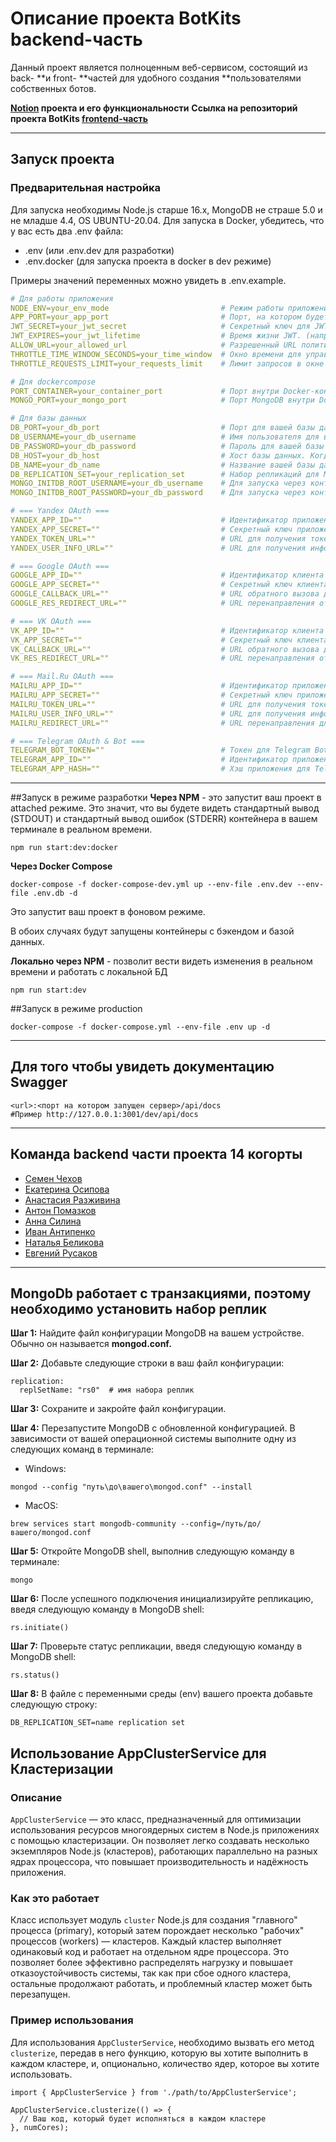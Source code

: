 # Описание проекта BotKits backend-часть

Данный проект является полноценным веб-сервисом, состоящий из back- **и front- **частей для удобного создания \*\*пользователями собственных ботов.

__[Notion](https://www.notion.so/BotKits-1c5c57b5337544d4a5c88c65d5868c4c) проекта и его функциональности__
__Ссылка на репозиторий проекта BotKits [frontend-часть](https://github.com/MrStnr21/botkits-14-frontend)__
***
## Запуск проекта
### Предварительная настройка

Для запуска необходимы Node.js старше 16.x, MongoDB не страше 5.0 и не младше 4.4, OS UBUNTU-20.04. 
Для запуска в Docker, убедитесь, что у вас есть два .env файла:

- .env (или .env.dev для разработки)
- .env.docker (для запуска проекта в docker в dev режиме)

Примеры значений переменных можно увидеть в .env.example.

```yaml
# Для работы приложения
NODE_ENV=your_env_mode                         # Режим работы приложения (например, prod, dev и т. д.)
APP_PORT=your_app_port                         # Порт, на котором будет слушать ваше nestjs-приложение.
JWT_SECRET=your_jwt_secret                     # Секретный ключ для JWT (JSON Web Tokens).
JWT_EXPIRES=your_jwt_lifetime                  # Время жизни JWT. (например 1d)
ALLOW_URL=your_allowed_url                     # Разрешенный URL политикой CORS
THROTTLE_TIME_WINDOW_SECONDS=your_time_window  # Окно времени для управления частотой запросов (например 1).
THROTTLE_REQUESTS_LIMIT=your_requests_limit    # Лимит запросов в окне времени для управления частотой (например 1000).

# Для dockercompose
PORT_CONTAINER=your_container_port             # Порт внутри Docker-контейнера, на который будет проброшен APP_PORT.
MONGO_PORT=your_mongo_port                     # Порт MongoDB внутри Docker-контейнера.

# Для базы данных
DB_PORT=your_db_port                           # Порт для вашей базы данных MongoDB.
DB_USERNAME=your_db_username                   # Имя пользователя для вашей базы данных.
DB_PASSWORD=your_db_password                   # Пароль для вашей базы данных.
DB_HOST=your_db_host                           # Хост базы данных. Когда используется контейнер, он обычно называется именем службы в docker-compose, например 'mongo' или 'db'.
DB_NAME=your_db_name                           # Название вашей базы данных в MongoDB.
DB_REPLICATION_SET=your_replication_set        # Набор репликаций для MongoDB (например rs01).
MONGO_INITDB_ROOT_USERNAME=your_db_username    # Для запуска через контейнер в dev режиме должно совпадать с DB_USERNAME
MONGO_INITDB_ROOT_PASSWORD=your_db_password    # Для запуска через контейнер в dev режиме должно совпадать с DB_PASSWORD

# === Yandex OAuth ===
YANDEX_APP_ID=""                               # Идентификатор приложения для Yandex OAuth.
YANDEX_APP_SECRET=""                           # Секретный ключ приложения для Yandex OAuth.
YANDEX_TOKEN_URL=""                            # URL для получения токена для Yandex OAuth.
YANDEX_USER_INFO_URL=""                        # URL для получения информации пользователя для Yandex OAuth.

# === Google OAuth ===
GOOGLE_APP_ID=""                               # Идентификатор клиента для Google OAuth.
GOOGLE_APP_SECRET=""                           # Секретный ключ клиента для Google OAuth.
GOOGLE_CALLBACK_URL=""                         # URL обратного вызова для Google OAuth.
GOOGLE_RES_REDIRECT_URL=""                     # URL перенаправления ответа сервера для Google OAuth.

# === VK OAuth ===
VK_APP_ID=""                                   # Идентификатор клиента для VK OAuth.
VK_APP_SECRET=""                               # Секретный ключ клиента для VK OAuth.
VK_CALLBACK_URL=""                             # URL обратного вызова для VK OAuth.
VK_RES_REDIRECT_URL=""                         # URL перенаправления ответа сервера для VK OAuth.

# === Mail.Ru OAuth ===
MAILRU_APP_ID=""                               # Идентификатор приложения для Mail.Ru OAuth.
MAILRU_APP_SECRET=""                           # Секретный ключ приложения для Mail.Ru OAuth.
MAILRU_TOKEN_URL=""                            # URL для получения токена для Mail.Ru OAuth.
MAILRU_USER_INFO_URL=""                        # URL для получения информации пользователя для Mail.Ru OAuth.
MAILRU_REDIRECT_URL=""                         # URL перенаправления для Mail.Ru OAuth.

# === Telegram OAuth & Bot ===
TELEGRAM_BOT_TOKEN=""                          # Токен для Telegram Bot.
TELEGRAM_APP_ID=""                             # Идентификатор приложения для Telegram OAuth.
TELEGRAM_APP_HASH=""                           # Хэш приложения для Telegram OAuth.
```
***
##Запуск в режиме разработки
__Через NPM__ - это запустит ваш проект в attached режиме. Это значит, что вы будете видеть стандартный вывод (STDOUT) и стандартный вывод ошибок (STDERR) контейнера в вашем терминале в реальном времени.
```
npm run start:dev:docker
```
__Через Docker Compose__
```
docker-compose -f docker-compose-dev.yml up --env-file .env.dev --env-file .env.db -d
```
Это запустит ваш проект в фоновом режиме.

В обоих случаях будут запущены контейнеры с бэкендом и базой данных.

__Локально через NPM__ - позволит вести видеть изменения в реальном времени и работать с локальной БД
```
npm run start:dev
```
##Запуск в режиме production
```
docker-compose -f docker-compose.yml --env-file .env up -d
```
***
## Для того чтобы увидеть документацию Swagger
```
<url>:<порт на котором запущен сервер>/api/docs 
#Пример http://127.0.0.1:3001/dev/api/docs
```
***
## Команда backend части проекта 14 когорты

- [Семен Чехов](https://github.com/JustSimon01)
- [Екатерина Осипова](https://github.com/kur0yuki)
- [Анастасия Разживина](https://github.com/Virshinia)
- [Антон Помазков](https://github.com/pomazkovanton)
- [Анна Силина](https://github.com/annasilina)
- [Иван Антипенко](https://github.com/Ivan-Antipenko)
- [Наталья Беликова](https://github.com/pblHbKa)
- [Евгений Русаков](https://github.com/Shoomec74)
***
## MongoDb работает с транзакциями, поэтому необходимо установить набор реплик
__Шаг 1:__ Найдите файл конфигурации MongoDB на вашем устройстве. Обычно он называется __mongod.conf.__

__Шаг 2:__ Добавьте следующие строки в ваш файл конфигурации:
```
replication:
  replSetName: "rs0"  # имя набора реплик
```
__Шаг 3:__ Сохраните и закройте файл конфигурации.

__Шаг 4:__ Перезапустите MongoDB с обновленной конфигурацией. В зависимости от вашей операционной системы выполните одну из следующих команд в терминале:
- Windows:
```
mongod --config "путь\до\вашего\mongod.conf" --install
```
- MacOS:
```
brew services start mongodb-community --config=/путь/до/вашего/mongod.conf
```
__Шаг 5:__ Откройте MongoDB shell, выполнив следующую команду в терминале:
```
mongo
```
__Шаг 6:__ После успешного подключения инициализируйте репликацию, введя следующую команду в MongoDB shell:
```
rs.initiate()
```
__Шаг 7:__ Проверьте статус репликации, введя следующую команду в MongoDB shell:
```
rs.status()
```
__Шаг 8:__ В файле с переменными среды (env) вашего проекта добавьте следующую строку:
```
DB_REPLICATION_SET=name replication set
```

## Использование AppClusterService для Кластеризации

### Описание

`AppClusterService` — это класс, предназначенный для оптимизации использования ресурсов многоядерных систем в Node.js приложениях с помощью кластеризации. Он позволяет легко создавать несколько экземпляров Node.js (кластеров), работающих параллельно на разных ядрах процессора, что повышает производительность и надёжность приложения.

### Как это работает

Класс использует модуль `cluster` Node.js для создания "главного" процесса (primary), который затем порождает несколько "рабочих" процессов (workers) — кластеров. Каждый кластер выполняет одинаковый код и работает на отдельном ядре процессора. Это позволяет более эффективно распределять нагрузку и повышает отказоустойчивость системы, так как при сбое одного кластера, остальные продолжают работать, и проблемный кластер может быть перезапущен.

### Пример использования

Для использования `AppClusterService`, необходимо вызвать его метод `clusterize`, передав в него функцию, которую вы хотите выполнить в каждом кластере, и, опционально, количество ядер, которое вы хотите использовать.

```
import { AppClusterService } from './path/to/AppClusterService';

AppClusterService.clusterize(() => {
  // Ваш код, который будет исполняться в каждом кластере
}, numCores);
```